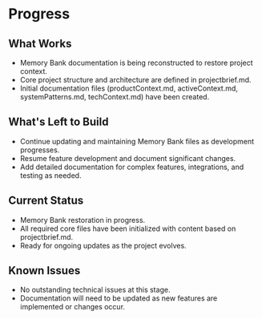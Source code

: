 # Progress

## What Works

- Memory Bank documentation is being reconstructed to restore project context.
- Core project structure and architecture are defined in projectbrief.md.
- Initial documentation files (productContext.md, activeContext.md, systemPatterns.md, techContext.md) have been created.

## What's Left to Build

- Continue updating and maintaining Memory Bank files as development progresses.
- Resume feature development and document significant changes.
- Add detailed documentation for complex features, integrations, and testing as needed.

## Current Status

- Memory Bank restoration in progress.
- All required core files have been initialized with content based on projectbrief.md.
- Ready for ongoing updates as the project evolves.

## Known Issues

- No outstanding technical issues at this stage.
- Documentation will need to be updated as new features are implemented or changes occur.
